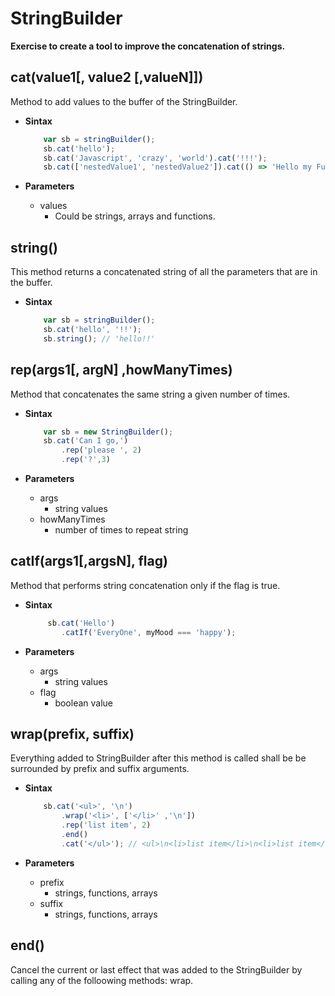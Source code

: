 # StringBuilder
 **Exercise to create a tool to improve the concatenation of strings.**

##  cat(value1[, value2 [,valueN]])
Method to add values to the buffer of the StringBuilder.
- **Sintax**
    ```js
        var sb = stringBuilder();
        sb.cat('hello');
        sb.cat('Javascript', 'crazy', 'world').cat('!!!');
        sb.cat(['nestedValue1', 'nestedValue2']).cat(() => 'Hello my Function');
    ```

- **Parameters**
    * values
        * Could be strings, arrays and functions.

## string()
This method returns a concatenated string of all the parameters that are in the buffer.

- **Sintax**

    ```js
        var sb = stringBuilder();
        sb.cat('hello', '!!');
        sb.string(); // 'hello!!'
    ```


## rep(args1[, argN] ,howManyTimes)
Method that concatenates the same string a given number of times.
- **Sintax**
    ```js
        var sb = new StringBuilder();
        sb.cat('Can I go,')
            .rep('please ', 2)
            .rep('?',3)
    ```

- **Parameters**
    * args
        * string values
    * howManyTimes
        * number of times to repeat string


## catIf(args1[,argsN], flag)
Method that performs string concatenation only if the flag is true.
- **Sintax**
    ```js
         sb.cat('Hello')
            .catIf('EveryOne', myMood === 'happy');
    ```

- **Parameters**
    * args
        * string values
    * flag
        * boolean value


## wrap(prefix, suffix)
Everything added to StringBuilder after this method is called shall be be surrounded by prefix and suffix arguments.
- **Sintax**
    ```js
        sb.cat('<ul>', '\n')
            .wrap('<li>', ['</li>' ,'\n'])
            .rep('list item', 2)
            .end()
            .cat('</ul>'); // <ul>\n<li>list item</li>\n<li>list item</li>\n</ul>        
    ```

- **Parameters**
    * prefix
        * strings, functions, arrays
    * suffix
        * strings, functions, arrays

## end()
Cancel the current or last effect that was added to the StringBuilder by calling any of the folloowing methods: wrap.
